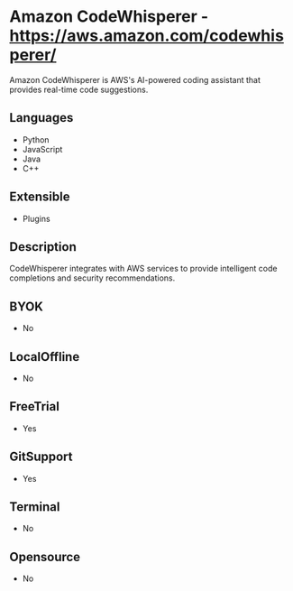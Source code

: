 # Amazon CodeWhisperer - https://aws.amazon.com/codewhisperer/
Amazon CodeWhisperer is AWS's AI-powered coding assistant that provides real-time code suggestions.
## Languages    
- Python    
- JavaScript    
- Java    
- C++    
## Extensible    
 - Plugins    
## Description    
 CodeWhisperer integrates with AWS services to provide intelligent code completions and security recommendations.    
## BYOK    
 - No    
## LocalOffline    
 - No    
## FreeTrial    
 - Yes    
## GitSupport    
 - Yes    
## Terminal    
 - No    
## Opensource    
 - No    